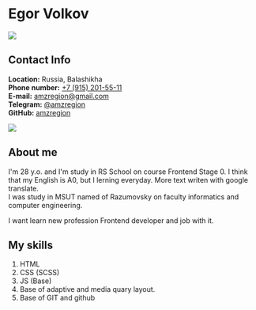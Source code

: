 # Egor Volkov

![](https://media-exp1.licdn.com/dms/image/C4D35AQGZmQfeZPnjBw/profile-framedphoto-shrink_200_200/0/1618946465705?e=1670162400&v=beta&t=uIYC-r1-p2Q4AwJSs_nDSEMf4pcFXF7SZIDWUTo2hxw)

## Contact Info

**Location:** Russia, Balashikha  
**Phone number:** [+7 (915) 201-55-11](tel:+79152015511)  
**E-mail:** [amzregion@gmail.com](mailto:amzregion@gmail.com)  
**Telegram:** [@amzregion](https://t.me/amzregion)  
**GitHub:** [amzregion](https://github.com/amzregion)

![](https://i.imgur.com/bowtu0A.png)

## About me

I'm 28 y.o. and I'm study in RS School on course Frontend Stage 0. I think that my English is A0, but I lerning everyday. More text writen with google translate.  
I was study in MSUT named of Razumovsky on faculty informatics and computer engineering.

I want learn new profession Frontend developer and job with it.

## My skills

1. HTML
2. CSS (SCSS)
3. JS (Base)
4. Base of adaptive and media quary layout.
5. Base of GIT and github
